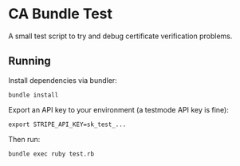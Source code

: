 # CA Bundle Test

A small test script to try and debug certificate verification problems.

## Running

Install dependencies via bundler:

    bundle install

Export an API key to your environment (a testmode API key is fine):

    export STRIPE_API_KEY=sk_test_...

Then run:

    bundle exec ruby test.rb
